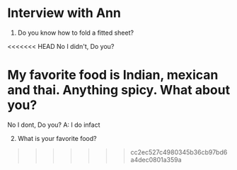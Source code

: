 # Interview with Ann

1. Do you know how to fold a fitted sheet?

<<<<<<< HEAD
No I didn't, Do you?

My favorite food is Indian, mexican and thai. Anything spicy. What about you?
=======
No I dont, Do you? A: I do infact

2. What is your favorite food?

>>>>>>> cc2ec527c4980345b36cb97bd6a4dec0801a359a
